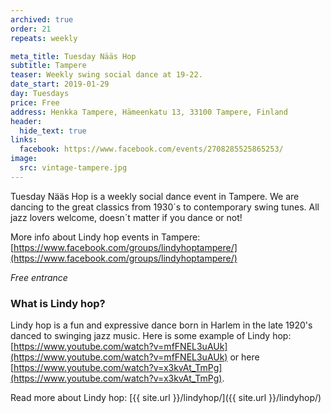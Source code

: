 ```yaml
---
archived: true
order: 21
repeats: weekly

meta_title: Tuesday Nääs Hop
subtitle: Tampere
teaser: Weekly swing social dance at 19-22.
date_start: 2019-01-29
day: Tuesdays
price: Free
address: Henkka Tampere, Hämeenkatu 13, 33100 Tampere, Finland
header:
  hide_text: true
links:
  facebook: https://www.facebook.com/events/2708285525865253/
image:
  src: vintage-tampere.jpg
---
```


Tuesday Nääs Hop is a weekly social dance event in Tampere. We are dancing to the great classics from 1930´s to contemporary swing tunes. All jazz lovers welcome, doesn´t matter if you dance or not!

More info about Lindy hop events in Tampere:  
[https://www.facebook.com/groups/lindyhoptampere/](https://www.facebook.com/groups/lindyhoptampere/)

_Free entrance_

### What is Lindy hop?

Lindy hop is a fun and expressive dance born in Harlem in the late 1920's danced to swinging jazz music. Here is some example of Lindy hop: [https://www.youtube.com/watch?v=mfFNEL3uAUk](https://www.youtube.com/watch?v=mfFNEL3uAUk) or here [https://www.youtube.com/watch?v=x3kvAt_TmPg](https://www.youtube.com/watch?v=x3kvAt_TmPg).

Read more about Lindy hop: [{{ site.url }}/lindyhop/]({{ site.url }}/lindyhop/)
